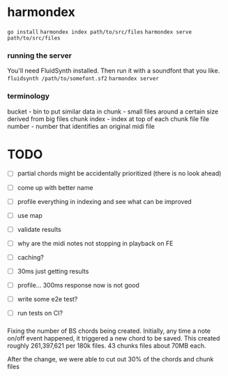 # harmondex

`go install`
`harmondex index path/to/src/files`
`harmondex serve path/to/src/files`

### running the server

You'll need FluidSynth installed. Then run it with a soundfont that you like.
`fluidsynth /path/to/somefont.sf2`
`harmondex server`

### terminology
bucket - bin to put similar data in
chunk - small files around a certain size derived from big files
chunk index - index at top of each chunk file
file number - number that identifies an original midi file


# TODO
 - [ ] partial chords might be accidentally prioritized (there is no look ahead)
 - [ ] come up with better name
 - [ ] profile everything in indexing and see what can be improved
 - [ ] use map
 - [ ] validate results
 - [ ] why are the midi notes not stopping in playback on FE
 - [ ] caching?
 - [ ] 30ms just getting results
 - [ ] profile... 300ms response now is not good
 - [ ] write some e2e test?
 - [ ] run tests on CI?


###

Fixing the number of BS chords being created.
Initially, any time a note on/off event happened, it triggered a new chord to be saved.
This created roughly 261,397,621 per 180k files. 43 chunks files about 70MB each.

After the change, we were able to cut out 30% of the chords and chunk files
